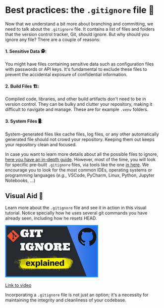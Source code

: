 # Best practices: the `.gitignore` file 📝

Now that we understand a bit more about branching and committing, we need to talk about the `.gitignore` file. It contains a list of files and folders that the version control tracker, Git, should ignore. But why should you ignore any file? There are a couple of reasons:
#### 1. Sensitive Data 🕵️:
You might have files containing sensitive data such as configuration files with passwords or API keys. It's fundamental to exclude these files to prevent the accidental exposure of confidential information.
#### 2. Build Files 🏗️: 
Compiled code, libraries, and other build artifacts don't need to be in version control. They can be bulky and clutter your repository, making it difficult to navigate and manage. These are for example `.venv` folders.
#### 3. System Files 🖥️: 
System-generated files like cache files, log files, or any other automatically generated file should not crowd your repository. Keeping them out keeps your repository clean and focused.

In case you want to learn more details about all the possible files to ignore, [here you have an in-depth guide](https://www.atlassian.com/git/tutorials/saving-changes/gitignore). However, most of the time, you will look for specific pre-built `.gitignore` files, via tools like the one [in here](https://www.toptal.com/developers/gitignore/). We encourage you to look for the most common IDEs, operating systems or programming languages (_e.g._, VSCode, PyCharm, Linux, Python, Jupyter Notebooks, ...)

## Visual Aid 🎥

Learn more about the `.gitignore` file and see it in action in this visual tutorial. Notice specially how he uses several git commands you have already seen, including how he resets HEAD.

<img src="../images/1Qk8jrBrp9ohd.jpg" alt="" width="300" height="auto">

[Link to video](https://www.youtube.com/watch?v=1Qk8jrBrp9o)


Incorporating a `.gitignore` file is not just an option; it's a necessity for maintaining the integrity and cleanliness of your codebase.


